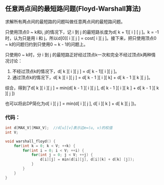 ## 任意两点间的最短路问题\(Floyd-Warshall算法\)

求解所有两点间的最短路的问题叫做任意两点间的最短路问题。

只使用顶点0 ~ k和i, j的情况下，记 i 到 j 的最短路长度为d\[ k + 1\]\[ i \] \[ j \]。k = -1时，认为只是用 i 和 j，所以d\[0\]\[ i \]\[ j \] = cost\[ i \]\[ j \]。接下来，把只使用顶点0 ~ k的问题归约到只使用0 ~ k - 1的问题上。

只使用0 ~ k时，分 i 到 j 的最短路正好经过顶点k一次和完全不经过顶点k两种情况讨论：

1. 不经过顶点k的情况下，d\[ k \]\[ i \]\[ j \] = d\[ k - 1\]\[ i \]\[ j \]。
2. 通过顶点k的情况下，d\[ k \]\[ i \]\[ j \] = d\[ k - 1 \]\[ i \]\[ k\] + d\[ k - 1 \]\[ k \]\[ j \]。

综合，得到了d\[ k \]\[ i \]\[ j \] = min\(d\[ k - 1 \]\[ i \]\[ j \], d\[ k - 1 \]\[ i \]\[ k \] + d\[ k - 1 \]\[ k \]\[ j \]\)

也可以将此DP简化为d\[ i \]\[ j \] = min\(d\[ i \]\[ j \], d\[ i \]\[ k \] + d\[ k \]\[ j \]\)。

### 代码：

```cpp
int d[MAX_V][MAX_V];  //d[u][v]表示边e=(u, v)的权值 
int V;

void warshall_floyd() {
    for(int k = 0; k < V; ++k) {
        for(int i = 0; i < V; ++i) {
            for(int j = 0; j < V; ++j) {
                d[i][j] = min(d[i][j], d[i][k] + d[k] [j]);
            }
        }
    }
}
```



